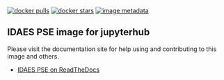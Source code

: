 [![docker pulls](https://img.shields.io/docker/pulls/idaes/jupyterhub.svg)](https://hub.docker.com/r/idaes/jupyterhub/) [![docker stars](https://img.shields.io/docker/stars/idaes/jupyterhub.svg)](https://hub.docker.com/r/idaes/jupyterhub/) [![image metadata](https://images.microbadger.com/badges/image/idaes/jupyterhub.svg)](https://microbadger.com/images/idaes/jupyterhub "idaes/jupyterhub image metadata")

## IDAES PSE image for jupyterhub

Please visit the documentation site for help using and contributing to this image and others.

* [IDAES PSE on ReadTheDocs](https://idaes-pse.readthedocs.io/en/stable/)
